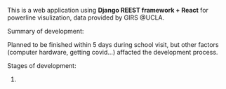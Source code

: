 This is a web application using **Django REEST framework + React** for powerline visulization, data provided by GIRS @UCLA.

Summary of development:

Planned to be finished within 5 days during school visit, but other factors (computer hardware, getting covid...) affacted the development process. 

Stages of development: 

1. 
